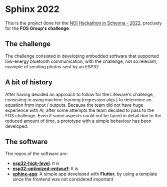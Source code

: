 # Sphinx 2022

This is the project done for the [NOI Hackathon in Schenna - 2022](https://hackathon.bz.it/), precisely for the **FOS Group's challenge**.

## The challenge 

The challenge consisted in developing embedded software that supported low-energy bluetooth communication, with the challenge, not so relevant, example of sending photos sent by an ESP32.

## A bit of history

After having decided an approach to follow for the Lifeware's challenge, consisting in using machine learning (regression algs.) to determine an equation from input / outputs. Because the team did not have huge experience with AI, after some attempts the team decided to pass to the FOS challenge. Even if some aspects could not be faced in detail due to the reduced amount of time, a prototype with a simple behaviour has been developed.

## The software

The repos of the software are: 
- [**esp32-high-level**](https://github.com/Sphinx2022/esp32-high-level): It is 
- [**esp32-optimized-entwurf**](https://github.com/Sphinx2022): It is
- [**sphinx-app**](https://github.com/Sphinx2022/sphinx-app): A simple app developed with **Flutter**, by using a template since the frontend was not considered important
